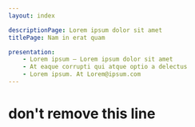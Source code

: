 ```yaml
---
layout: index

descriptionPage: Lorem ipsum dolor sit amet
titlePage: Nam in erat quam

presentation:
    - Lorem ipsum — Lorem ipsum dolor sit amet
    - At eaque corrupti qui atque optio a delectus
    - Lorem ipsum. At Lorem@ipsum.com
---
```

# don't remove this line